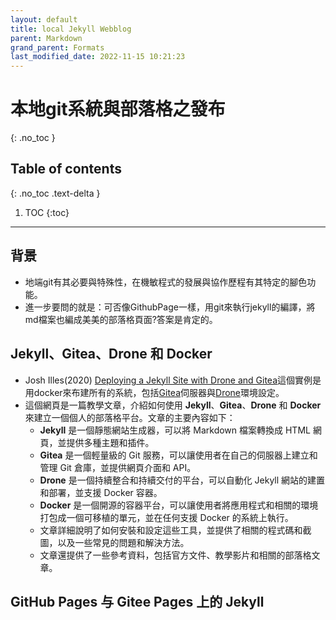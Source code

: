 ```yaml
---
layout: default
title: local Jekyll Webblog
parent: Markdown
grand_parent: Formats
last_modified_date: 2022-11-15 10:21:23
---
```


# 本地git系統與部落格之發布
{: .no_toc }

## Table of contents
{: .no_toc .text-delta }

1. TOC
{:toc}

---

## 背景

- 地端git有其必要與特殊性，在機敏程式的發展與協作歷程有其特定的腳色功能。
- 進一步要問的就是：可否像GithubPage一樣，用git來執行jekyll的編譯，將md檔案也編成美美的部落格頁面?答案是肯定的。

## Jekyll、Gitea、Drone 和 Docker

- Josh Illes(2020) [Deploying a Jekyll Site with Drone and Gitea](https://joshilles.com/server/jekyll/gitea-drone-docker/)這個實例是用docker來布建所有的系統，包括[Gitea](https://about.gitea.com/)伺服器與[Drone](https://www.drone.io/)環境設定。  
- 這個網頁是一篇教學文章，介紹如何使用 **Jekyll**、**Gitea**、**Drone** 和 **Docker** 來建立一個個人的部落格平台。文章的主要內容如下：
  - **Jekyll** 是一個靜態網站生成器，可以將 Markdown 檔案轉換成 HTML 網頁，並提供多種主題和插件。
  - **Gitea** 是一個輕量級的 Git 服務，可以讓使用者在自己的伺服器上建立和管理 Git 倉庫，並提供網頁介面和 API。
  - **Drone** 是一個持續整合和持續交付的平台，可以自動化 Jekyll 網站的建置和部署，並支援 Docker 容器。
  - **Docker** 是一個開源的容器平台，可以讓使用者將應用程式和相關的環境打包成一個可移植的單元，並在任何支援 Docker 的系統上執行。
  - 文章詳細說明了如何安裝和設定這些工具，並提供了相關的程式碼和截圖，以及一些常見的問題和解決方法。
  - 文章還提供了一些參考資料，包括官方文件、教學影片和相關的部落格文章。  

## GitHub Pages 与 Gitee Pages 上的 Jekyll

